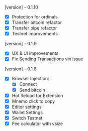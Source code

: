 [version] - 0.1.10

- [x] Protection for ordinals
- [x] Transfer bitcoin refactor
- [x] Transfer pipe refactor
- [x] Testnet improvements

[version] - 0.1.9

- [x] UX & UI improvements
- [x] Fix Sending Transactions vin issue

[version] - 0.1.8

- [x] Browser Injection:
    - [x] Connect
    - [x] Send bitcoin
- [x] Hot Reload for Extension
- [x] Mnemo click to copy
- [x] Editor settings
- [x] Wallet Settings
- [x] Switch Testnet
- [x] Fee calculator with vsize